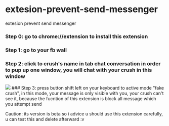 # extesion-prevent-send-messenger
extesion prevent send messenger

### Step 0: go to chrome://extension to install this extension
### Step 1: go to your fb wall
### Step 2: click to crush's name in tab chat conversation in order to pup up one window, you will chat with your crush in this window
<img src="https://i.imgur.com/q6oq3k5.png"/>
### Step 3: press button shift left on your keyboard to active mode "fake crush", in this mode, your message is only visible with you, your crush can't see it, because the fucntion of this extension is block all message which you attempt send

Caution: its version is beta so i advice u should use this extension carefully, u can test this and delete afterward :v
